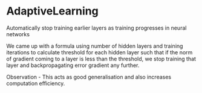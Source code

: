 # AdaptiveLearning
Automatically stop training earlier layers as training progresses in neural networks

We came up with a formula using number of hidden layers and training iterations to calculate threshold for each hidden layer such that if the norm of gradient coming to a layer is less than the threshold, we stop training that layer and backpropagating error gradient any further.

Observation -
This acts as good generalisation and also increases computation efficiency.
